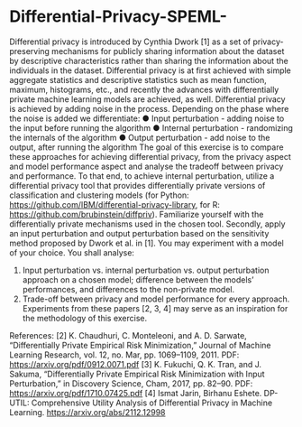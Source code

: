# Differential-Privacy-SPEML-

Differential privacy is introduced by Cynthia Dwork [1] as a set of privacy-preserving mechanisms for publicly sharing information about the dataset by descriptive characteristics rather than sharing the information about the individuals in the dataset. Differential privacy is at first achieved with simple aggregate statistics and descriptive statistics such as mean function, maximum, histograms, etc., and recently the advances with differentially private machine learning models are achieved, as well.
Differential privacy is achieved by adding noise in the process. Depending on the phase where the noise is added we differentiate:
● Input perturbation - adding noise to the input before running the algorithm
● Internal perturbation - randomizing the internals of the algorithm
● Output perturbation - add noise to the output, after running the algorithm
The goal of this exercise is to compare these approaches for achieving differential privacy, from the privacy aspect and model performance aspect and analyse the tradeoff between privacy and performance. To that end, to achieve internal perturbation, utilize a differential privacy tool that provides differentially private versions of classification and clustering models (for Python: https://github.com/IBM/differential-privacy-library, for R: https://github.com/brubinstein/diffpriv). Familiarize yourself with the differentially private mechanisms used in the chosen tool.
Secondly, apply an input perturbation and output perturbation based on the sensitivity method proposed by Dwork et al. in [1]. You may experiment with a model of your choice.
You shall analyse:
1. Input perturbation vs. internal perturbation vs. output perturbation approach on a chosen model; difference between the models’ performances, and differences to the non-private model.
2. Trade-off between privacy and model performance for every approach.
Experiments from these papers [2, 3, 4] may serve as an inspiration for the methodology of this exercise.

References:
[2] K. Chaudhuri, C. Monteleoni, and A. D. Sarwate, “Differentially Private Empirical Risk Minimization,” Journal of Machine Learning Research, vol. 12, no. Mar, pp. 1069–1109, 2011. PDF: https://arxiv.org/pdf/0912.0071.pdf
[3] K. Fukuchi, Q. K. Tran, and J. Sakuma, “Differentially Private Empirical Risk Minimization with Input Perturbation,” in Discovery Science, Cham, 2017, pp. 82–90. PDF: https://arxiv.org/pdf/1710.07425.pdf
[4] Ismat Jarin, Birhanu Eshete. DP-UTIL: Comprehensive Utility Analysis of Differential Privacy in Machine Learning. https://arxiv.org/abs/2112.12998
